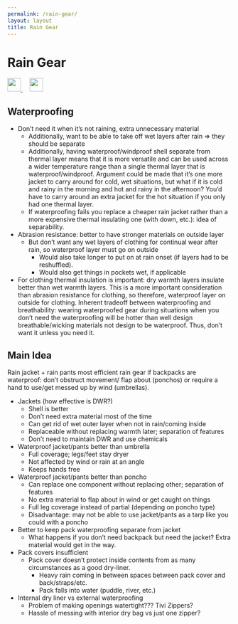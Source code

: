```yaml
---
permalink: /rain-gear/
layout: layout
title: Rain Gear
---
```


<div class="center">

   <h1>Rain Gear</h1>
   
   <a href="https://github.com/StevenTammen/steventammen.github.io/edit/master/pages/rain-gear.md" target="_blank">
     <img src="https://steventammen.github.io/assets/images/GitHub.png" height="30" width="30">
   </a> &nbsp; &nbsp;
   
   <a href="http://prose.io/#StevenTammen/steventammen.github.io/edit/master/pages/rain-gear.md" target="_blank">
     <img src="https://steventammen.github.io/assets/images/Prose.png" height="30" width="30">
   </a>
   
</div>

## Waterproofing

- Don’t need it when it’s not raining, extra unnecessary material
  - Additionally, want to be able to take off wet layers after rain ⇒ they should be separate
  - Additionally, having waterproof/windproof shell separate from thermal layer means that it is more versatile and can be used across a wider temperature range than a single thermal layer that is waterproof/windproof. Argument could be made that it’s one more jacket to carry around for cold, wet situations, but what if it is cold and rainy in the morning and hot and rainy in the afternoon? You’d have to carry around an extra jacket for the hot situation if you only had one thermal layer.
  - If waterproofing fails you replace a cheaper rain jacket rather than a more expensive thermal insulating one (with down, etc.): idea of separability.
- Abrasion resistance: better to have stronger materials on outside layer
  - But don’t want any wet layers of clothing for continual wear after rain, so waterproof layer must go on outside
    - Would also take longer to put on at rain onset (if layers had to be reshuffled).
    - Would also get things in pockets wet, if applicable
- For clothing thermal insulation is important: dry warmth layers insulate better than wet warmth layers. This is a more important consideration than abrasion resistance for clothing, so therefore, waterproof layer on outside for clothing.
Inherent tradeoff between waterproofing and breathability: wearing waterproofed gear during situations when you don’t need the waterproofing will be hotter than well design breathable/wicking materials not design to be waterproof. Thus, don’t want it unless you need it.

## Main Idea

Rain jacket + rain pants most efficient rain gear if backpacks are waterproof: don’t obstruct movement/ flap about (ponchos) or require a hand to use/get messed up by wind (umbrellas).

- Jackets (how effective is DWR?)
   - Shell is better
   - Don’t need extra material most of the time
   - Can get rid of wet outer layer when not in rain/coming inside
   - Replaceable without replacing warmth later; separation of features
   - Don’t need to maintain DWR and use chemicals
- Waterproof jacket/pants better than umbrella
   - Full coverage; legs/feet stay dryer
   - Not affected by wind or rain at an angle
   - Keeps hands free
- Waterproof jacket/pants better than poncho
   - Can replace one component without replacing other; separation of features
   - No extra material to flap about in wind or get caught on things
   - Full leg coverage instead of partial (depending on poncho type)
   - Disadvantage: may not be able to use jacket/pants as a tarp like you could with a poncho
- Better to keep pack waterproofing separate from jacket
   - What happens if you don’t need backpack but need the jacket? Extra material would get in the way.
- Pack covers insufficient
   - Pack cover doesn’t protect inside contents from as many circumstances as a good dry-liner.
      - Heavy rain coming in between spaces between pack cover and back/straps/etc.
      - Pack falls into water (puddle, river, etc.)
- Internal dry liner vs external waterproofing
   - Problem of making openings watertight??? Tivi Zippers?
   - Hassle of messing with interior dry bag vs just one zipper?
